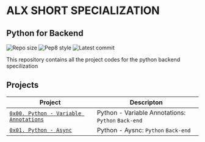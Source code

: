 # ALX SHORT SPECIALIZATION

## Python for Backend
![Repo size](https://img.shields.io/github/repo-size/franklinobasy/alx-backend-python)
![Pep8 style](https://img.shields.io/badge/PEP8-style%20guide-purple?style=round-square)
![Latest commit](https://img.shields.io/github/last-commit/franklinobasy/alx-backend-python/master?style=round-square)

This repository contains all the project codes for the python backend specilization

## Projects

| Project | Descripton |
| ------- | ---------- |
| [`0x00. Python - Variable Annotations`](./0x00-python_variable_annotations) | Python - Variable Annotations: `Python` `Back-end` |
| [`0x01. Python - Async`](./0x01-python_async_function/) | Python - Aysnc: `Python` `Back-end` |
